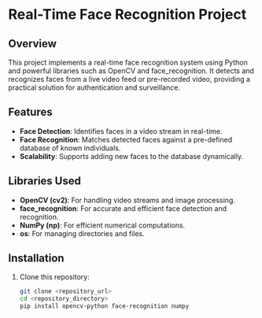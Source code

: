 # Real-Time Face Recognition Project  

## Overview  
This project implements a real-time face recognition system using Python and powerful libraries such as OpenCV and face_recognition. It detects and recognizes faces from a live video feed or pre-recorded video, providing a practical solution for authentication and surveillance.

## Features  
- **Face Detection**: Identifies faces in a video stream in real-time.  
- **Face Recognition**: Matches detected faces against a pre-defined database of known individuals.  
- **Scalability**: Supports adding new faces to the database dynamically.  

## Libraries Used  
- **OpenCV (cv2)**: For handling video streams and image processing.  
- **face_recognition**: For accurate and efficient face detection and recognition.  
- **NumPy (np)**: For efficient numerical computations.  
- **os**: For managing directories and files.  

## Installation  
1. Clone this repository:  
   ```bash
   git clone <repository_url>
   cd <repository_directory>
   pip install opencv-python face-recognition numpy
